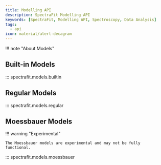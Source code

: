 ```yaml
---
title: Modelling API
description: SpectraFit Modelling API
keywords: [SpectraFit, Modelling API, Spectroscopy, Data Analysis]
tags:
  - api
icon: material/alert-decagram
---
```


!!! note "About Models"

## Built-in Models

::: spectrafit.models.builtin

## Regular Models

::: spectrafit.models.regular

## Moessbauer Models

!!! warning "Experimental"

    The Moessbauer models are experimental and may not be fully functional.

::: spectrafit.models.moessbauer
